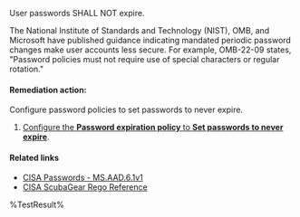User passwords SHALL NOT expire.

The National Institute of Standards and Technology (NIST), OMB, and Microsoft have published guidance indicating mandated periodic password changes make user accounts less secure. For example, OMB-22-09 states, "Password policies must not require use of special characters or regular rotation."

#### Remediation action:

Configure password policies to set passwords to never expire.

1. [Configure the **Password expiration policy** to **Set passwords to never expire**](https://learn.microsoft.com/en-us/microsoft-365/admin/manage/set-password-expiration-policy?view=o365-worldwide#set-password-expiration-policy).

#### Related links

* [CISA Passwords - MS.AAD.6.1v1](https://github.com/cisagov/ScubaGear/blob/main/PowerShell/ScubaGear/baselines/aad.md#msaad61v1)
* [CISA ScubaGear Rego Reference](https://github.com/cisagov/ScubaGear/blob/main/PowerShell/ScubaGear/Rego/AADConfig.rego#L723)

<!--- Results --->
%TestResult%
